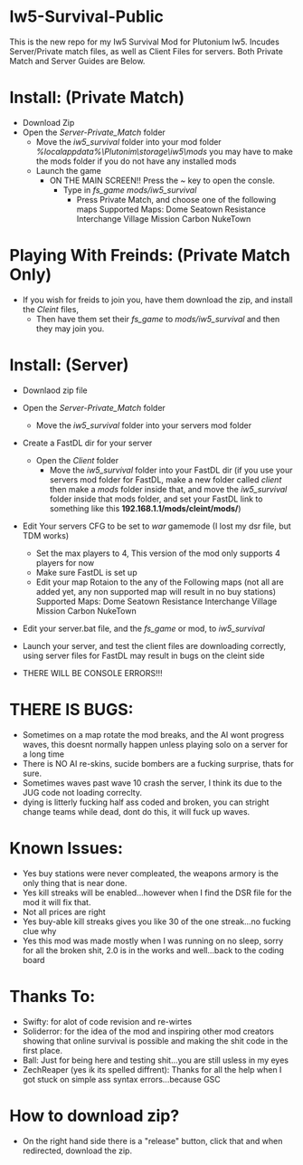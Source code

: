 # Iw5-Survival-Public
This is the new repo for my Iw5 Survival Mod for Plutonium Iw5. Incudes Server/Private match files, as well as Client Files for servers.
Both Private Match and Server Guides are Below.

# Install: (Private Match)
* Download Zip
* Open the *Server-Private_Match* folder
  * Move the *iw5_survival* folder into your mod folder *%localappdata%\Plutonim\storage\iw5\mods* you may have to make the mods folder if you do not have any installed mods
  * Launch the game
    * ON THE MAIN SCREEN!! Press the *~* key to open the consle.
       * Type in *fs_game mods/iw5_survival*
          * Press Private Match, and choose one of the following maps
              Supported Maps:
                Dome
                Seatown
                Resistance
                Interchange
                Village
                Mission
                Carbon
                NukeTown

# Playing With Freinds: (Private Match Only)
* If you wish for freids to join you, have them download the zip, and install the *Cleint* files,
  * Then have them set their *fs_game* to *mods/iw5_survival* and then they may join you.



# Install: (Server)
* Downlaod zip file
* Open the *Server-Private_Match* folder
  * Move the *iw5_survival* folder into your servers mod folder
* Create a FastDL dir for your server
    * Open the *Client* folder
      * Move the *iw5_survival* folder into your FastDL dir 
      (if you use your servers mod folder for FastDL, make a new folder called *client* then make a *mods* folder inside that, and move the *iw5_survival* folder inside that mods           folder, and set your FastDL link to something like this **192.168.1.1/mods/cleint/mods/**)
* Edit Your servers CFG to be set to *war* gamemode (I lost my dsr file, but TDM works) 
  * Set the max players to 4, This version of the mod only supports 4 players for now
  * Make sure FastDL is set up
  * Edit your map Rotaion to the any of the Following maps (not all are added yet, any non supported map will result in no buy stations) 
    Supported Maps:
      Dome
      Seatown
      Resistance
      Interchange
      Village
      Mission
      Carbon
      NukeTown

* Edit your server.bat file, and the *fs_game* or mod, to *iw5_survival* 
* Launch your server, and test the client files are downloading correctly, using server files for FastDL may result in bugs on the cleint side
* THERE WILL BE CONSOLE ERRORS!!!


# THERE IS BUGS:
  * Sometimes on a map rotate the mod breaks, and the AI wont progress waves, this doesnt normally happen unless playing solo on a server for a long time
  * There is NO AI re-skins, sucide bombers are a fucking surprise, thats for sure.
  * Sometimes waves past wave 10 crash the server, I think its due to the JUG code not loading correclty.
  * dying is litterly fucking half ass coded and broken, you can stright change teams while dead, dont do this, it will fuck up waves.

# Known Issues:
   * Yes buy stations were never compleated, the weapons armory is the only thing that is near done. 
   * Yes kill streaks will be enabled...however when I find the DSR file for the mod it will fix that.
   * Not all prices are right
   * Yes buy-able kill streaks gives you like 30 of the one streak...no fucking clue why
   * Yes this mod was made mostly when I was running on no sleep, sorry for all the broken shit, 2.0 is in the works and well...back to the coding board

# Thanks To: 
  * Swifty: for alot of code revision and re-wirtes
  * Soliderror: for the idea of the mod and inspiring other mod creators showing that online survival is possible and making the shit code in the first place.
  * Ball: Just for being here and testing shit...you are still usless in my eyes
  * ZechReaper (yes ik its spelled diffrent): Thanks for all the help when I got stuck on simple ass syntax errors...because GSC

# How to download zip?
 * On the right hand side there is a "release" button, click that and when redirected, download the zip.
